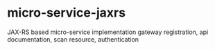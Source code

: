 # micro-service-jaxrs
JAX-RS based micro-service implementation gateway registration, api documentation, scan resource, authentication
